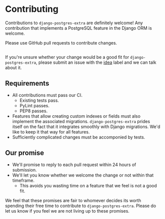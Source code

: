 # Contributing

Contributions to `django-postgres-extra` are definitely welcome! Any contribution that implements a PostgreSQL feature in the Django ORM is welcome.

Please use GitHub pull requests to contribute changes.

## 
If you're unsure whether your change would be a good fit for `django-postgres-extra`, please submit an issue with the [idea](https://github.com/SectorLabs/django-postgres-extra/labels/idea) label and we can talk about it.

## Requirements
* All contributions must pass our CI.
  * Existing tests pass.
  * PyLint passes.
  * PEP8 passes.
* Features that allow creating custom indexes or fields must also implement the associated migrations. `django-postgres-extra` prides itself on the fact that it integrates smoothly with Django migrations. We'd like to keep it that way for all features.
* Sufficiently complicated changes must be accomponied by tests.

## Our promise
* We'll promise to reply to each pull request within 24 hours of submission.
* We'll let you know whether we welcome the change or not within that timeframe.
  * This avoids you wasting time on a feature that we feel is not a good fit.

We feel that these promises are fair to whomever decides its worth spending their free time to contribute to `django-postgres-extra`. Please do let us know if you feel we are not living up to these promises.
